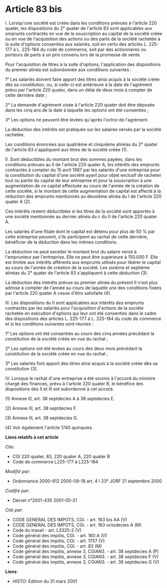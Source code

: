 # Article 83 bis

I. Lorsqu'une société est créée dans les conditions prévues à l'article 220 quater, les dispositions du 2° quater de
l'article 83 sont applicables aux emprunts contractés en vue de la souscription au capital de la société créée ou en vue de
l'acquisition des actions ou des parts de la société rachetée à la suite d'options consenties aux salariés, soit en vertu des
articles L. 225-177 à L. 225-184 du code de commerce, soit par des actionnaires ou porteurs de parts à un prix convenu lors
de la promesse de vente.

Pour l'acquisition de titres à la suite d'options, l'application des dispositions du premier alinéa est subordonnée aux
conditions suivantes :

1° Les salariés doivent faire apport des titres ainsi acquis à la société créée dès sa constitution, ou, si celle-ci est
antérieure à la date de l'agrément prévu par l'article 220 quater, dans un délai de deux mois à compter de cette dernière
date ;

2° La demande d'agrément visée à l'article 220 quater doit être déposée dans les cinq ans de la date à laquelle les options
ont été consenties ;

3° Les options ne peuvent être levées qu'après l'octroi de l'agrément.

La déduction des intérêts est pratiquée sur les salaires versés par la société rachetée.

Les conditions énoncées aux quatrième et cinquième alinéas du 2° quater de l'article 83 s'appliquent aux titres de la société
créée (1).

II. Sont déductibles du montant brut des sommes payées, dans les conditions prévues au II de l'article 220 quater A, les
intérêts des emprunts contractés à compter du 15 avril 1987 par les salariés d'une entreprise pour la constitution du capital
d'une société ayant pour objet exclusif de racheter tout ou partie du capital de leur entreprise et pour la souscription à
une augmentation de ce capital effectuée au cours de l'année de la création de cette société, si le montant de cette
augmentation de capital est affecté à la réduction des emprunts mentionnés au deuxième alinéa du I de l'article 220 quater A
(2).

Ces intérêts restent déductibles si les titres de la société sont apportés à une société mentionnée au dernier alinéa du c du
II de l'article 220 quater A.

Les salariés d'une filiale dont le capital est détenu pour plus de 50 % par cette entreprise peuvent, s'ils participent au
rachat de cette dernière, bénéficier de la déduction dans les mêmes conditions.

La déduction ne peut excéder le montant brut du salaire versé à l'emprunteur par l'entreprise. Elle ne peut être supérieure à
150.000 F. Elle est limitée aux intérêts afférents aux emprunts utilisés pour libérer le capital au cours de l'année de
création de la société. Les sixième et septième alinéas du 2° quater de l'article 83 s'appliquent à cette déduction (3).

La déduction des intérêts prévue au premier alinéa du présent II n'est plus admise à compter de l'année au cours de laquelle
une des conditions fixées par l'article 220 quater A cesse d'être satisfaite (4).

III. Les dispositions du II sont applicables aux intérêts des emprunts contractés par les salariés pour l'acquisition
d'actions de la société rachetée en exécution d'options qui leur ont été consenties dans le cadre des dispositions des
articles L. 225-177 à L. 225-184 du code de commerce et si les conditions suivantes sont réunies :

1° Les options ont été consenties au cours des cinq années précédant la constitution de la société créée en vue du rachat ;

2° Les options ont été levées au cours des deux mois précédant la constitution de la société créée en vue du rachat ;

3° Les salariés font apport des titres ainsi acquis à la société créée dès sa constitution (3).

IV. Lorsque le rachat d'une entreprise a été soumis à l'accord du ministre chargé des finances, prévu à l'article 220 quater
B, le bénéfice des dispositions des II et III est subordonné à cet accord.

(1) Annexe III, art. 38 septdecies A à 38 septdecies E.

(2) Annexe III, art. 38 septdecies F.

(3) Annexe III, art. 38 septdecies G.

(4) Voir également l'article 1740 quinquies.

**Liens relatifs à cet article**

_Cite_:

  - CGI 220 quater, 83, 220 quater A, 220 quater B
  - Code de commerce L225-177 à L225-184

_Modifié par_:

  - Ordonnance 2000-912 2000-09-18 art. 4 I 23° JORF 21 septembre 2000

_Codifié par_:

  - Décret n°2001-435 2001-05-21

_Cité par_:

  - CODE GENERAL DES IMPOTS, CGI. - art. 163 bis AA (V)
  - CODE GENERAL DES IMPOTS, CGI. - art. 163 octodecies A (M)
  - Code du travail - art. L3325-2 (V)
  - Code général des impôts, CGI. - art. 160 A (V)
  - Code général des impôts, CGI. - art. 1757 (V)
  - Code général des impôts, CGI. - art. 83 (M)
  - Code général des impôts, annexe 3, CGIAN3. - art. 38 septdecies A (P)
  - Code général des impôts, annexe 3, CGIAN3. - art. 38 septdecies F (V)
  - Code général des impôts, annexe 3, CGIAN3. - art. 38 septdecies G (V)

**Liens**:

  - HISTO: Edition du 31 mars 2001

